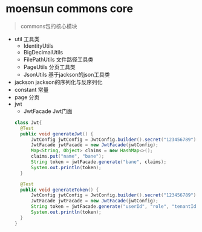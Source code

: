 # moensun commons core

> commons包的核心模块

- util 工具类
    - IdentityUtils 
    - BigDecimalUtils 
    - FilePathUtils 文件路径工具类
    - PageUtils 分页工具类
    - JsonUtils 基于jackson的json工具类
- jackson jackson的序列化与反序列化
- constant 常量
- page 分页
- jwt
  - JwtFacade Jwt门面
  ```java
  class Jwt{
    @Test
    public void generateJwt() {
        JwtConfig jwtConfig = JwtConfig.builder().secret("123456789").expiration(3600).build();
        JwtFacade jwtFacade = new JwtFacade(jwtConfig);
        Map<String, Object> claims = new HashMap<>();
        claims.put("name", "bane");
        String token = jwtFacade.generate("bane", claims);
        System.out.println(token);
    }
  
    @Test
    public void generateToken() {
        JwtConfig jwtConfig = JwtConfig.builder().secret("123456789").expiration(3600).build();
        JwtFacade jwtFacade = new JwtFacade(jwtConfig);
        String token = jwtFacade.generate("userId", "role", "tenantId", "tenantMemberId");
        System.out.println(token);
    }
  }
  ```